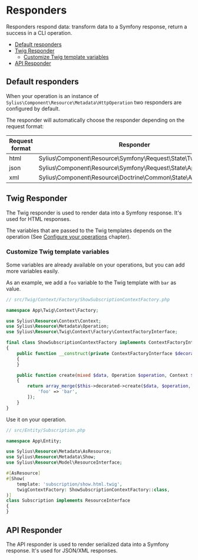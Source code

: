 # Responders

Responders respond data: transform data to a Symfony response, return a success in a CLI operation.

<!-- TOC -->
* [Default responders](#default-responders)
* [Twig Responder](#twig-responder)
  * [Customize Twig template variables](#customize-twig-template-variables)
* [API Responder](#api-responder)
<!-- TOC -->

## Default responders

When your operation is an instance of `Sylius\Component\Resource\Metadata\HttpOperation` two responders are configured by default.

The responder will automatically choose the responder depending on the request format:

| Request format | Responder                                                     |
|----------------|---------------------------------------------------------------|
| html           | Sylius\Component\Resource\Symfony\Request\State\TwigResponder |
| json           | Sylius\Component\Resource\Symfony\Request\State\ApiResponder  |
| xml            | Sylius\Component\Resource\Doctrine\Common\State\ApiResponder  |


## Twig Responder

The Twig responder is used to render data into a Symfony response.
It's used for HTML responses.

The variables that are passed to the Twig templates depends on the operation (See [Configure your operations](configure_your_operations.md) chapter).

### Customize Twig template variables

Some variables are already available on your operations, but you can add more variables easily.

As an example, we add a `foo` variable to the Twig template with `bar` as value.

```php
// src/Twig/Context/Factory/ShowSubscriptionContextFactory.php

namespace App\Twig\Context\Factory;

use Sylius\Resource\Context\Context;
use Sylius\Resource\Metadata\Operation;
use Sylius\Resource\Twig\Context\Factory\ContextFactoryInterface;

final class ShowSubscriptionContextFactory implements ContextFactoryInterface
{
    public function __construct(private ContextFactoryInterface $decorated)
    {
    }

    public function create(mixed $data, Operation $operation, Context $context): array
    {
        return array_merge($this->decorated->create($data, $operation, $context), [
            'foo' => 'bar',
        ]);
    }
}
```

Use it on your operation.

```php
// src/Entity/Subscription.php

namespace App\Entity;

use Sylius\Resource\Metadata\AsResource;
use Sylius\Resource\Metadata\Show;
use Sylius\Resource\Model\ResourceInterface;

#[AsResource]
#[Show(
    template: 'subscription/show.html.twig',
    twigContextFactory: ShowSubscriptionContextFactory::class,
)]
class Subscription implements ResourceInterface
{
}
```

## API Responder

The API responder is used to render serialized data into a Symfony response.
It's used for JSON/XML responses.
